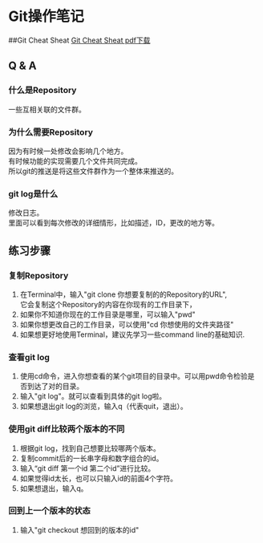 # Git操作笔记

##Git Cheat Sheat
[Git Cheat Sheat pdf下载](https://training.github.com/kit/downloads/github-git-cheat-sheet.pdf)

## Q & A
### 什么是Repository
一些互相关联的文件群。

### 为什么需要Repository
因为有时候一处修改会影响几个地方。  
有时候功能的实现需要几个文件共同完成。  
所以git的推送是将这些文件群作为一个整体来推送的。

### git log是什么
修改日志。  
里面可以看到每次修改的详细情形，比如描述，ID，更改的地方等。

## 练习步骤
### 复制Repository
1. 在Terminal中，输入"git clone 你想要复制的的Repository的URL",  
它会复制这个Repository的内容在你现有的工作目录下，  
2. 如果你不知道你现在的工作目录是哪里，可以输入"pwd"
3. 如果你想更改自己的工作目录，可以使用"cd 你想使用的文件夹路径" 
4. 如果想更好地使用Terminal，建议先学习一些command line的基础知识.

### 查看git log
1. 使用cd命令，进入你想查看的某个git项目的目录中。可以用pwd命令检验是否到达了对的目录。
2. 输入"git log"。就可以查看到具体的git log啦。
3. 如果想退出git log的浏览，输入q（代表quit，退出）。

### 使用git diff比较两个版本的不同
1. 根据git log，找到自己想要比较哪两个版本。
2. 复制commit后的一长串字母和数字组合的id。
3. 输入“git diff 第一个id 第二个id”进行比较。
4. 如果觉得id太长，也可以只输入id的前面4个字符。
5. 如果想退出，输入q。

### 回到上一个版本的状态
1. 输入"git checkout 想回到的版本的id"